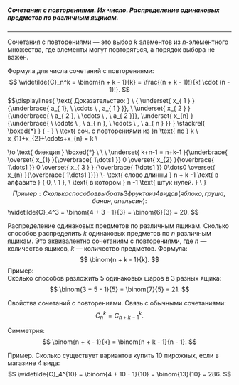 ##### Сочетания с повторениями. Их число. Распределение одинаковых предметов по различным ящикам.
---
Сочетания с повторениями — это выбор $k$ элементов из $n$-элементного множества, где элементы могут повторяться, а порядок выбора не важен.

Формула для числа сочетаний с повторениями:
$$
\widetilde{C}_n^k = \binom{n + k - 1}{k} = \frac{(n + k - 1)!}{k! \cdot (n - 1)!}.
$$
$$\displaylines{
\text{ Доказательство: } \\ \{ \underset{ x_{ 1 } }{\underbrace{ a_{ 1}, \ \cdots \ , a_{ 1 } }}, \  \underset{ x_{ 2 } }{\underbrace{ \ a_{ 2 }, \  \cdots \ , \  a_{ 2 }}}, \underset{ x_{n} }{\underbrace{ \  \cdots \ , \ a_{ n }, \ \cdots \ , \ a_{ n } }} \} \stackrel{ \boxed{*} } { - }  \\ \text{ соч. с повторениями из  }n \text{ по } k \\
x_{1}+x_{2}+\cdots+x_{n} = k \\

\to \text{ биекция } \boxed{*} \ \ \ \underset{ k+n-1 = n+k-1 }{\underbrace{ \overset{ x_{1} }{\overbrace{ 1\dots1 }} 0 \overset{ x_{2} }{\overbrace{ 1\dots1 }} 0 \overset{ x_{ 3 } } {\overbrace{ 1\dots1 }} 0\dots0 \overset{ x_{n} }{\overbrace{ 1\dots1  }}}}  \\- \text{ слово длинны } n + k -1 \text{ в  алфавите } \{ 0, \ 1 \}, \  \text{ в котором  } n -1 \text{ штук нулей. } \\
}$$
Пример:  
Сколько способов выбрать 3 фрукта из 4 видов (яблоко, груша, банан, апельсин):
$$
\widetilde{C}_4^3 = \binom{4 + 3 - 1}{3} = \binom{6}{3} = 20.
$$

Распределение одинаковых предметов по различным ящикам. Сколько способов распределить $k$ одинаковых предметов по $n$ различным ящикам. Это эквивалентно сочетаниям с повторениями, где $n$ — количество ящиков, $k$ — количество предметов.
Формула:
$$
\binom{n + k - 1}{k}.
$$
Пример:  
Сколько способов разложить 5 одинаковых шаров в 3 разных ящика:
$$
\binom{3 + 5 - 1}{5} = \binom{7}{5} = 21.
$$


Свойства сочетаний с повторениями. 
Связь с обычными сочетаниями:
$$
\widetilde{C}_n^k = C_{n + k - 1}^k.
$$

Симметрия:
$$
\binom{n + k - 1}{k} = \binom{n + k - 1}{n - 1}.
$$

Пример. Сколько существует вариантов купить 10 пирожных, если в магазине 4 вида:
$$
\widetilde{C}_4^{10} = \binom{4 + 10 - 1}{10} = \binom{13}{10} = 286.
$$
